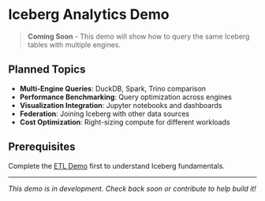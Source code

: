 # Iceberg Analytics Demo

> **Coming Soon** - This demo will show how to query the same Iceberg tables with multiple engines.

## Planned Topics

- **Multi-Engine Queries**: DuckDB, Spark, Trino comparison
- **Performance Benchmarking**: Query optimization across engines
- **Visualization Integration**: Jupyter notebooks and dashboards  
- **Federation**: Joining Iceberg with other data sources
- **Cost Optimization**: Right-sizing compute for different workloads

## Prerequisites

Complete the [ETL Demo](../iceberg-etl-demo/) first to understand Iceberg fundamentals.

---

*This demo is in development. Check back soon or contribute to help build it!*